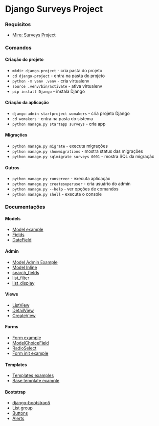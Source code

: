 # Django Surveys Project

### Requisitos
- [Miro: Surveys Project](https://miro.com/app/board/uXjVLX7sp2I=/?share_link_id=488501560439)

### Comandos

#### Criação do projeto
- `mkdir django-project` - cria pasta do projeto
- `cd django-project` - entra na pasta do projeto
- `python -m venv .venv` - cria virtualenv
- `source .venv/bin/activate` - ativa virtualenv
- `pip install Django` - instala Django

#### Criação da aplicação
- `django-admin startproject womakers` - cria projeto Django
- `cd womakers` - entra na pasta do sistema
- `python manage.py startapp surveys` - cria app

#### Migrações
- `python manage.py migrate` - executa migrações
- `python manage.py showmigrations` - mostra status das migrações
- `python manage.py sqlmigrate surveys 0001` - mostra SQL da migração

#### Outros
- `python manage.py runserver` - executa aplicação
- `python manage.py createsuperuser` - cria usuário do admin
- `python manage.py --help` - ver opções de comandos
- `python manage.py shell` - executa o console

### Documentações

#### Models
- [Model example](https://docs.djangoproject.com/en/5.1/topics/db/models/#quick-example)
- [Fields](https://docs.djangoproject.com/en/5.1/ref/models/fields/)
- [DateField](https://docs.djangoproject.com/en/5.1/ref/models/fields/#datefield)

#### Admin
- [Model Admin Example](https://docs.djangoproject.com/en/5.1/ref/contrib/admin/#modeladmin-objects)
- [Model Inline](https://docs.djangoproject.com/en/5.1/ref/contrib/admin/#django.contrib.admin.StackedInline)
- [search_fields](https://docs.djangoproject.com/en/5.1/ref/contrib/admin/#django.contrib.admin.ModelAdmin.search_fields)
- [list_filter](https://docs.djangoproject.com/en/5.1/ref/contrib/admin/filters/#modeladmin-list-filters)
- [list_display](https://docs.djangoproject.com/en/5.1/ref/contrib/admin/#django.contrib.admin.ModelAdmin.list_display)

#### Views
- [ListView](https://docs.djangoproject.com/en/5.1/ref/class-based-views/generic-display/#listview)
- [DetailView](https://docs.djangoproject.com/en/5.1/ref/class-based-views/generic-display/#detailview)
- [CreateView](https://docs.djangoproject.com/en/5.1/ref/class-based-views/generic-editing/#django.views.generic.edit.CreateView.object)

#### Forms
- [Form example](https://docs.djangoproject.com/en/5.1/topics/class-based-views/generic-editing/#model-forms)
- [ModelChoiceField](https://docs.djangoproject.com/en/5.1/ref/forms/fields/#django.forms.ModelChoiceField)
- [RadioSelect](https://docs.djangoproject.com/en/5.1/ref/forms/widgets/#radioselect)
- [Form init example](https://docs.djangoproject.com/en/5.1/topics/forms/modelforms/#changing-the-queryset)

#### Templates
- [Templates examples](https://docs.djangoproject.com/en/5.1/ref/templates/language/)
- [Base template example](https://www.w3schools.com/django/django_add_bootstrap5.php)

#### Bootstrap
- [django-bootstrap5](https://pypi.org/project/django-bootstrap5/)
- [List group](https://getbootstrap.com/docs/5.0/components/list-group/)
- [Buttons](https://getbootstrap.com/docs/5.0/components/buttons/)
- [Alerts](https://getbootstrap.com/docs/5.0/components/alerts/)
